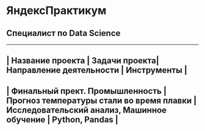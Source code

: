 # ЯндексПрактикум

## Специалист по Data Science

-----------------------------------------------------------------------------
| Название проекта | Задачи проекта| Направление деятельности | Инструменты |
-----------------------------------------------------------------------------
| Финальный прект. Промышленность | Прогноз температуры стали во время плавки | Исследовательский анализ, Машинное обучение | Python, Pandas |
------------------------------------------------------------------------